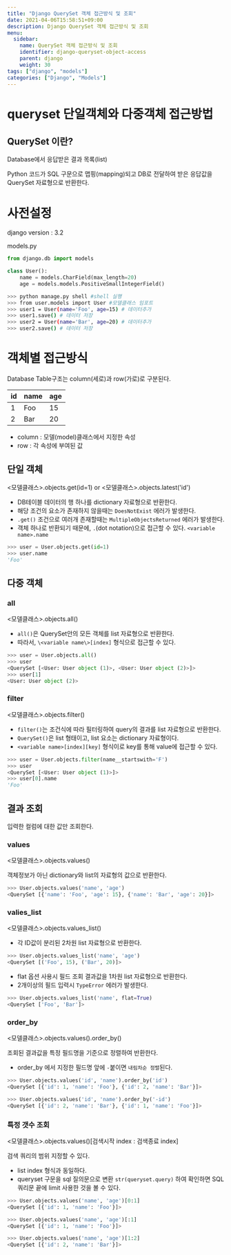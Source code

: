 ```yaml
---
title: "Django QuerySet 객체 접근방식 및 조회"
date: 2021-04-06T15:58:51+09:00
description: Django QuerySet 객체 접근방식 및 조회
menu:
  sidebar:
    name: QuerySet 객체 접근방식 및 조회
    identifier: django-queryset-object-access
    parent: django
    weight: 30
tags: ["django", "models"]
categories: ["Django", "Models"]
---
```




# queryset 단일객체와 다중객체 접근방법

## QuerySet 이란?

Database에서 응답받은 결과 목록(list)

Python 코드가 SQL 구문으로 맵핑(mapping)되고 DB로 전달하여 받은 응답값을 QuerySet 자료형으로 반환한다.

# 사전설정

django version : 3.2

models.py
```python
from django.db import models

class User():
    name = models.CharField(max_length=20)
    age = models.models.PositiveSmallIntegerField()
```

```bash
>>> python manage.py shell #shell 실행
>>> from user.models import User #모델클래스 임포트
>>> user1 = User(name='Foo', age=15) # 데이터추가
>>> user1.save() # 데이터 저장
>>> user2 = User(name='Bar', age=20) # 데이터추가
>>> user2.save() # 데이터 저장
```

# 객체별 접근방식
Database Table구조는 column(세로)과 row(가로)로 구분된다.

|id|name|age|
|---|---|---|
|1|Foo|15|
|2|Bar|20|

- column : 모델(model)클래스에서 지정한 속성
- row : 각 속성에 부여된 값

## 단일 객체

\<모델클래스\>.objects.get(id=1) or \<모델클래스\>.objects.latest('id')

- DB테이블 데이터의 행 하나를 dictionary 자료형으로 반환한다.
- 해당 조건의 요소가 존재하지 않을때는 `DoesNotExist` 에러가 발생한다. 
- `.get()` 조건으로 여러개 존재할때는 `MultipleObjectsReturned` 에러가 발생한다.
- 객체 하나로 반환되기 때문에, `.`(dot notation)으로 접근할 수 있다. `<variable name>.name`

```python
>>> user = User.objects.get(id=1)
>>> user.name
'Foo'
```

## 다중 객체

### all

\<모델클래스\>.objects.all()

- `all()`은 QuerySet안의 모든 객체를 list 자료형으로 반환한다.
- 따라서, `\<variable name\>[index]` 형식으로 접근할 수 있다.

```python
>>> user = User.objects.all()
>>> user
<QuerySet [<User: User object (1)>, <User: User object (2)>]>
>>> user[1]
<User: User object (2)>
```

### filter

 \<모델클래스\>.objects.filter()

- `filter()`는 조건식에 따라 필터링하여 query의 결과를 list 자료형으로 반환한다.
- `QuerySet()`은 list 형태이고, list 요소는 dictionary 자료형이다.
- `<variable name>[index][key]` 형식이로 key를 통해 value에 접근할 수 있다.

```python
>>> user = User.objects.filter(name__startswith='F')
>>> user
<QuerySet [<User: User object (1)>]>
>>> user[0].name
'Foo'
```

## 결과 조회

입력한 컬럼에 대한 값만 조회한다. 

### values

\<모델클래스\>.objects.values()

객체정보가 아닌 dictionary와 list의 자료형의 값으로 반환한다.

```python
>>> User.objects.values('name', 'age')
<QuerySet [{'name': 'Foo', 'age': 15}, {'name': 'Bar', 'age': 20}]>
```

### valies_list

\<모델클래스\>.objects.values_list()

- 각 ID값이 분리된 2차원 list 자료형으로 반환한다.

```python
>>> User.objects.values_list('name', 'age')
<QuerySet [('Foo', 15), ('Bar', 20)]>
```

- flat 옵션 사용시 필드 조회 결과값을 1차원 list 자료형으로 반환한다.
- 2개이상의 필드 입력시 `TypeError` 에러가 발생한다.

```python
>>> User.objects.values_list('name', flat=True)
<QuerySet ['Foo', 'Bar']>
```

### order_by

\<모델클래스\>.objects.values().order_by()

조회된 결과값을 특정 필드명을 기준으로 정렬하여 반환한다.

- order_by 에서 지정한 필드명 앞에 `-`붙이면 `내림차순 정렬`된다.

```python
>>> User.objects.values('id', 'name').order_by('id')
<QuerySet [{'id': 1, 'name': 'Foo'}, {'id': 2, 'name': 'Bar'}]>

>>> User.objects.values('id', 'name').order_by('-id')
<QuerySet [{'id': 2, 'name': 'Bar'}, {'id': 1, 'name': 'Foo'}]>
```

### 특정 갯수 조회

\<모델클래스\>.objects.values()[검색시작 index : 검색종료 index]

검색 쿼리의 범위 지정할 수 있다.

- list index 형식과 동일하다.
- queryset 구문을 sql 질의문으로 변환 `str(queryset.query)` 하여 확인하면 SQL 쿼리문 끝에 limit 사용한 것을 볼 수 있다.

```python
>>> User.objects.values('name', 'age')[0:1]
<QuerySet [{'id': 1, 'name': 'Foo'}]>

>>> User.objects.values('name', 'age')[:1]
<QuerySet [{'id': 1, 'name': 'Foo'}]>

>>> User.objects.values('name', 'age')[1:2]
<QuerySet [{'id': 2, 'name': 'Bar'}]>
```

